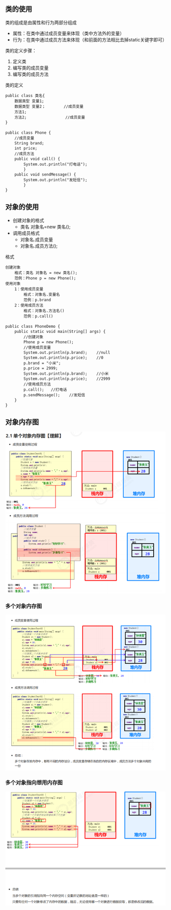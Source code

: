 ## 类的使用

类的组成是由属性和行为两部分组成
* 属性：在类中通过成员变量来体现（类中方法外的变量）
* 行为：在类中通过成员方法来体现（和前面的方法相比去掉static关键字即可）

类的定义步骤：
1. 定义类
2. 编写类的成员变量
3. 编写类的成员方法

类的定义

    public class 类名{
        数据类型 变量1; 
        数据类型 变量2；        //成员变量
        方法1;
        方法2;                 //成员变量
    }

    public class Phone {
        //成员变量
        String brand;
        int price;
        //成员方法
        public void call() {
            System.out.println("打电话");
            }
        public void sendMessage() {
            System.out.println("发短信");
            }
    }

## 对象的使用

* 创建对象的格式
   * 类名 对象名=new 类名();
* 调用成员格式
  * 对象名.成员变量
  * 对象名.成员方法();

格式

    创建对象
        格式：类名 对象名 = new 类名();
        范例：Phone p = new Phone();
    使用对象
        1：使用成员变量
            格式：对象名.变量名
            范例：p.brand
        2：使用成员方法
            格式：对象名.方法名()
            范例：p.call()

    public class PhoneDemo {
        public static void main(String[] args) {
            //创建对象
            Phone p = new Phone();
            //使用成员变量
            System.out.println(p.brand);    //null
            System.out.println(p.price);    //0
            p.brand = "小米";
            p.price = 2999;
            System.out.println(p.brand);    //小米  
            System.out.println(p.price);    //2999
            //使用成员方法
            p.call();   //打电话    
            p.sendMessage();    //发短信
        }
    }


## 对象内存图

![](image/单个内存.png)
![](image/单个内存图2.png)

### 多个对象内存图

![](image/多个对象内存.png)

### 多个对象指向想用内存图
![](image/多个内存指向相同内存图.png)